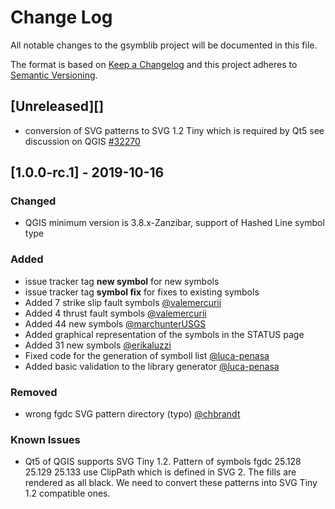 # Change Log

All notable changes to the gsymblib project will be documented in this file.

The format is based on [Keep a Changelog](http://keepachangelog.com/)
and this project adheres to [Semantic Versioning](http://semver.org/).

## [Unreleased][]

- conversion of SVG patterns to SVG 1.2 Tiny which is required by Qt5
  see discussion on QGIS [#32270](https://github.com/qgis/QGIS/issues/32270)

## [1.0.0-rc.1] - 2019-10-16

### Changed

- QGIS minimum version is 3.8.x-Zanzibar, support of Hashed Line symbol type

### Added

- issue tracker tag __new symbol__ for new symbols
- issue tracker tag __symbol fix__ for fixes to existing symbols 
- Added 7 strike slip fault symbols [@valemercurii](https://github.com/valemercurii)
- Added 4 thrust fault symbols [@valemercurii](https://github.com/valemercurii)
- Added 44 new symbols [@marchunterUSGS](https://github.com/marchunterUSGS)
- Added graphical representation of the symbols in the STATUS page
- Added 31 new symbols [@erikaluzzi](https://github.com/erikaluzzi)
- Fixed code for the generation of symboll list [@luca-penasa](https://github.com/luca-penasa)
- Added basic validation to the library generator [@luca-penasa](https://github.com/luca-penasa)

### Removed

- wrong fgdc SVG pattern directory (typo) [@chbrandt](https://github.com/chbrandt)

### Known Issues

- Qt5 of QGIS supports SVG Tiny 1.2. Pattern of symbols fgdc 25.128 25.129 25.133 use 
ClipPath which is defined in SVG 2.  The fills are rendered as all black.  We need to 
convert these patterns into SVG Tiny 1.2 compatible ones.
